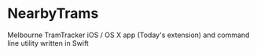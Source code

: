 NearbyTrams
===========

Melbourne TramTracker iOS / OS X app (Today's extension) and command line utility written in Swift

